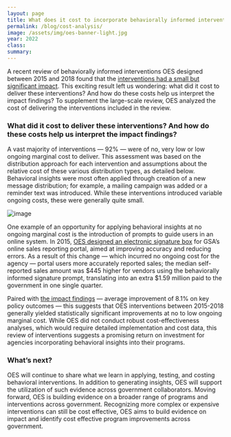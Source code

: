 ```yaml
---	
layout: page	
title: What does it cost to incorporate behaviorally informed interventions within government programs?
permalink: /blog/cost-analysis/	
image: /assets/img/oes-banner-light.jpg
year: 2022
class:	
summary: 	
---	
```


A recent review of behaviorally informed interventions OES designed between 2015 and 2018 found that the <a href="https://oes.gsa.gov/blog/meta-analysis-part-1/">interventions had a small but significant impact</a>. This exciting result left us wondering: what did it cost to deliver these interventions? And how do these costs help us interpret the impact findings? To supplement the large-scale review, OES analyzed the cost of delivering the interventions included in the review. 

### What did it cost to deliver these interventions? And how do these costs help us interpret the impact findings? 

A vast majority of interventions — 92% — were of no, very low or low ongoing marginal cost to deliver. This assessment was based on the distribution approach for each intervention and assumptions about the relative cost of these various distribution types, as detailed below. Behavioral insights were most often applied through creation of a new message distribution; for example, a mailing campaign was added or a reminder text was introduced. While these interventions introduced variable ongoing costs, these were generally quite small. 

![image]({{site.baseurl}}/assets/img/project-images/table-oes-cost-analysis.png)

One example of an opportunity for applying behavioral insights at no ongoing marginal cost is the introduction of prompts to guide users in an online system. In 2015, <a href="https://oes.gsa.gov/projects/iff-reporting-errors/">OES designed an electronic signature box</a> for GSA’s online sales reporting portal, aimed at improving accuracy and reducing errors. As a result of this change — which incurred no ongoing cost for the agency — portal users more accurately reported sales; the median self-reported sales amount was $445 higher for vendors using the behaviorally informed signature prompt, translating into an extra $1.59 million paid to the government in one single quarter.  

Paired with <a href="https://oes.gsa.gov/blog/meta-analysis-part-1/">the impact findings</a> — average improvement of 8.1% on key policy outcomes — this suggests that OES interventions between 2015-2018 generally yielded statistically significant improvements at no to low ongoing marginal cost. While OES did not conduct robust cost-effectiveness analyses, which would require detailed implementation and cost data, this review of interventions suggests a promising return on investment for agencies incorporating behavioral insights into their programs.

### What’s next? 

OES will continue to share what we learn in applying, testing, and costing behavioral interventions. In addition to generating insights, OES will support the utilization of such evidence across government collaborators. Moving forward, OES is building evidence on a broader range of programs and interventions across government. Recognizing more complex or expensive interventions can still be cost effective, OES aims to build evidence on impact and identify cost effective program improvements across government. 
